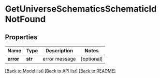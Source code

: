 # GetUniverseSchematicsSchematicIdNotFound

## Properties
Name | Type | Description | Notes
------------ | ------------- | ------------- | -------------
**error** | **str** | error message | [optional] 

[[Back to Model list]](../README.md#documentation-for-models) [[Back to API list]](../README.md#documentation-for-api-endpoints) [[Back to README]](../README.md)


